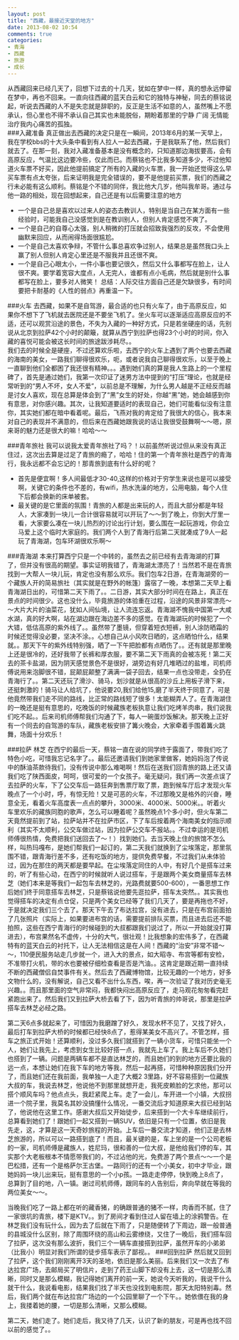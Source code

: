 ```yaml
---
layout: post
title: "西藏，最接近天堂的地方"
date: 2013-08-02 10:54
comments: true
categories:
- 青海
- 西藏
- 旅游
- 成长
---
```


从西藏回来已经几天了，回想下过去的十几天，犹如在梦中一样，真的想永远停留在梦中，再也不回来。一直向往西藏的蓝天白云和它的独特与神秘，同去的蔡铭说起，听说去西藏的人不是失恋就是辞职的，反正是生活不如意的人，虽然嘴上不愿承认，但心里也不得不承认自己其实也未能脱俗，期盼着那里的宁静 广阔 无情能治疗我内心痛苦的孤独。   
###入藏准备
真正做出去西藏的决定只是在一瞬间，2013年6月的某一天早上，我在学校bbs的十大头条中看到有人拉人一起去西藏，于是我联系了他，然后我们就去了。在那一刻，我对入藏准备基本是没有概念的，只知道那边海拔要高，会有高原反应，气温比这边要冷些，仅此而已。而蔡铭也不比我多知道多少，不过他知道火车票不好买，因此他提前搞定了所有的入藏的火车票，我一开始还觉得这么早买车票有点太夸张，后来证明我是完全错误的，要不是他提前买票，我们的西藏之行未必能有这么顺利。蔡铭是个不错的同伴，我比他大几岁，他叫我牟哥。通过与他一路的相处，现在回想起来，自己还是有以后需要注意的地方   

- 一个是自己总是喜欢以过来人的姿态去教训人，特别是当自己在某方面有一些经验时，可能我自己没感觉到是在教训别人，但别人肯定感觉不爽了。   
- 一个是自己的自尊心太强，别人稍微的打压就会招致我强烈的反攻，不会使用幽默来回应，从而闹得场面很尴尬。   
- 一个是自己太喜欢争辩，不管什么事总喜欢争过别人，结果总是虽然我口头上赢了别人但别人肯定心里还是不服我并且还很不爽。
- 一个是自己心眼太小，一件小事也要记很久，然后又什么事都写在脸上，让人很不爽。要学着宽容大度点，人无完人，谁都有点小毛病，然后就是别什么事都写在脸上，要多对人微笑！
总结：人际交往方面自己还是欠缺很多，有时间要把卡耐基的《人性的弱点》再重温一下。

###火车
去西藏，如果不是自驾游，最合适的也只有火车了，由于高原反应，如果你不想下了飞机就去医院还是不要坐飞机了。坐火车可以逐渐适应高原反应的不适，还可以观赏沿途的景色，不失为入藏的一种好方式，只是若坐硬座的话，先别说从北京到拉萨42个小时的颠簸，就算从西宁到拉萨也得23个小时的时间，你入藏的喜悦可能会被这长时间的旅途跋涉耗尽。。   
我们去的时候全是硬座，不过还算欢乐啦，去西宁的火车上遇到了两个也要去西藏的海南的美女，一路我们聊得很欢乐，呃，或者说我自己聊得很欢乐，以至于晚上一直聊到他们全都困了我还很有精神。。。遇到她们真的算是我人生路上的一个里程碑了，首先是通过她们，我第一次印证了迷男方法中提到的“打压”理论，也就是经常听到的“男人不坏，女人不爱”，以前总是不理解，为什么男人越是不正经反而越是讨女人喜欢，现在总算是体会到了“黑”女生的好处，你越“黑”她，她会越感到你有意思，对你感兴趣。其次，让我知道要适时的表现自己，她们可能看似没有注意你，其实她们都在暗中看着呢。最后，飞燕对我的肯定给了我很大的信心，我本来对自己的表现并不满意的，但后来在西藏她跟我说的话让我很受鼓舞啊～～嗯，原来哥的魅力还是很大的嘛！哈哈～～

###青年旅社
我可以说我太爱青年旅社了吗？！以前虽然听说过但从来没有真正住过，这次出去算是过足了青旅的瘾了，哈哈！住的第一个青年旅社是西宁的青海行，我永远都不会忘记的！那青旅到底有什么好的呢？

- 首先是便宜啊！多人间最低才30-40,这样的价格对于穷学生来说也是可以接受啊，关键它的条件也不差的，有wifi，热水洗澡的地方，公用电脑，每个人住下后都会换新的床单被套。
- 最关键的是它里面的氛围！青旅的人都是出来玩的人，而且大部分都是年轻人，大家凑到一块儿一合计很容易就可以开玩了～～到了晚上，你到大厅里一看，大家要么凑在一块儿热烈的讨论出行计划，要么围在一起玩游戏，你会立马爱上这个临时大家庭的。我们两个人到了青海行后第二天就凑成了9人一起玩了青海湖，包车环湖很欢乐啊～

###青海湖
本来打算西宁只是一个中转的，虽然去之前已经有去青海湖的打算了，但并没有很高的期望。事实证明我错了，青海湖太漂亮了！当然若不是在青旅找到一大帮人一块儿玩，肯定也没有那么欢乐。我们包车2日游，在青海湖旁的一个藏族人开的简易旅社（其实就是在野外的帐篷）露宿了一晚，本想第二天早上看青海湖日出的，可惜第二天下雨了。。二日游，其实大部分时间在在路上，真正在景点的时间很少。这也没什么，毕竟旅游的体验重在过程，沿途的风景非常漂亮～～大片大片的油菜花，犹如人间仙境，让人流连忘返。青海湖不愧我中国第一大咸水湖，真的好大啊，站在湖边跟在海边差不多的感觉。在青海湖玩的时候犯了一个大错，低估高原的紫外线了。。虽然带了墨镜，但穿着短衣短裤，别人涂防晒霜的时候还觉得没必要，坚决不涂。。心想自己从小风吹日晒的，这点晒怕什么，结果就。。那天下午的紫外线特别强，晒了一下午把脸都有点晒伤了。。还有就是那里晚上还是很冷的，还好我带了长裤和厚衣服，要不第二天下雨真的会被冻死！第二天去的茶卡盐湖，因为阴天感觉景色不是很好，湖旁边有好几堆晒过的盐堆，司机师傅说用来泡脚很不错，屁颠屁颠整了满满一袋子回去，结果一点也没带走，全扔在青海行了。。第二天还玩了滑沙、骑马，划沙就是从很高的沙丘上用板子滑下来，还挺刺激的！骑马让人给坑了，他说要20,我们给他15,磨了半天终于同意了，可是他竟然带我们走不同的路线，比正常的路线短了很多！太能糊弄人了。在青海湖住的一晚还是挺有意思的，吃晚饭的时候藏族老板执意让我们吃烤羊肉串，我们说我们吃不起。。后来司机师傅帮我们沟通了下，每人一碗蛋炒饭解决。那天晚上正好有一个同去的自驾游的车队，藏族老板安排了篝火晚会，大家牵着手围着篝火跳舞，场面十分欢乐！

###拉萨 林芝
在西宁的最后一天，蔡铭一直在说的同学终于露面了，带我们吃了特色小吃，可惜我忘记名字了。。最后还邀请我们到她家里做客，她妈妈泡了传说中的酥油茶款待我们，没有传说中那么难喝啊！然后在送我们回青旅的路上还又请我们吃了陕西面皮，呵呵，很可爱的一个女孩子。毫无疑问，我们再一次差点误了去拉萨的火车，下了公交车后一路狂奔到售票厅取了票，跑到候车厅后才发现火车晚点了一个小时，呼，有惊无险！又是可恶的火车，不过那晚又是格外的兴奋，睡意全无，看着火车高度表一点点的攀升，3000米、4000米、5000米。。听着火车里欢乐的藏族同胞的歌声，怎么可以睡着呢？虽然晚点1个多小时，但火车第二天竟然提前到了站，拉萨站并不在拉萨市区，下了车后按着两个海南美女的指示顺利（其实不太顺利，公交车做过站，因为拉萨公交车不报站。。不过幸运的是司机师傅很热情，免费把我们送回去了～！）找到她们。去当天晚上住的旅馆不怎么样，叫热玛嘎布，是她们帮我们一起订的，第二天我们就换到了尘埃落定，那里氛围不错，跟青海行差不多，还有吃饭的地方，提供免费早餐，不过我们从未体验过，因为在那住的两天都是要早起。在尘埃落定同住的人中，有好几个是搭车过来的，听了有些心动，在西宁的时候就听人说过搭车，于是跟两个美女商量搭车去林芝（她们本来是等我们一起包车去林芝的，光路费就要500-600），一番思想工作后她们终于同意搭车去林芝，只是蔡铭说他要先逛拉萨，搭车太突然。。其实我也觉得搭车的决定有点仓促，只是两个美女已经等了我们几天了，要是再拖也不好，于是就决定我们三个去了。那天下午去了布达拉宫，没有进去，只是在布宫前面拍了几张照片（实际上，如果要进布宫的话，需要提前排队买票，而且进去后还不能拍照，这些在西宁青海行的时候碰到的大叔都跟我们说过了，所以一开始就没打算进去），布宫果然名不虚传，十分的大气，很壮观！比我想象的宏伟多了，在西藏特有的蓝天白云的衬托下，让人无法相信这是在人间！西藏的“治安”非常不错～～，110便民服务站走几步就一个，进入大的景点，如大昭寺、布宫等都有安检，不准带打火机，带的水也要被仔细检查看是否是汽油。。这肯定是跟近期一直持续不断的西藏僧侣自焚事件有关。然后去了西藏博物馆，比较无趣的一个地方，好多文物什么的，没有解说，自己又看不出什么东西，唉，再一次验证了我对历史毫无兴趣。。而且那里面的空气非常闷，我都快闷出高原反应了，走马观花匆匆看完赶紧跑出来了。然后我们又到拉萨大桥去看了下，因为听青旅的帅哥说，那里是拉萨搭车去林芝必经之路。   

第二天6点多就起来了，可惜因为我磨蹭了好久，发现水杯不见了，又找了好久，最后打车到拉萨大桥的时候都已经快8点了，惹得某美女不高兴了。不管怎样，搭车之旅正式开始！还算顺利，没过多久我们就搭到了一辆小货车，可惜只能坐一个人，她们让我先上，考虑到女生比较好搭一点，我就先上车了。我上车后不久她们也搭到了一辆。问题是两辆车都不是直达林芝的，而且她们的到的地方还要比我的远一点，本想让她们在我下车的地方等我，然后一起再搭，可惜种种原因我们分开了，而且她们还在我前面，我单独一人走了大概2 3里路，好不容易搭到一位藏族大叔的车，我说去林芝，他说他不到那里就想开走，我死皮赖脸的乞求他，那可以搭个顺风车吗？他点点头，我赶紧爬上车。走了一会儿，车开进一个小镇，大叔拐进一个院子里，我莫名其妙没搞懂什么情况，一番交流后才知道原来大叔已经到站了，他说他在这里工作。感谢大叔后又开始徒步，后来搭到一个大卡车继续前行，总算看到她们了！跟她们一起又搭到一辆SUV，依旧是只有一个位置，依旧是我先走，这，才算是这一天奇妙旅程的开始。上车后一番交流才知道，他们正是去林芝旅游的，所以可以一路搭到底了！而且，最关键的是，车上坐的是一个公司老板的一家，司机师傅是藏族人，姓尼玛，很和善的一位大叔，是他给我们停的车，其实那个大老板根本不情愿带我们的，不过沾他的光，免费游了两个景点～～一个是巴松措，还有一个是格萨尔王古堡。一路同行的还有一个小美女，初中才毕业，跟她妈妈一块儿出来玩，挺有意思的一个小p孩。一路走走停停，快到晚上8点了，总算到了目的地，八一镇。谢过司机师傅，跟同车的人告别后，奔向早就在等我的两位美女～～。

当晚我们吃了一路上都在听的藏香猪，的确跟普通的猪不一样，肉香而不腻，住了一家很坑的青旅，楼下是KTV。。到了房间才看到住过人留在墙上的涂鸦警告。在林芝我们没有玩什么，因为去了后就在下雨了，只是随便转了下周边，跟一般普通的县城没什么区别，除了周围环绕的高山和云雾缭绕，又住了一晚后，我们搭车回了拉萨，这次没有那么波折，我们三个一辆车直接搭到拉萨，虽然开车的小弟弟（比我小）明显对我们所谓的徒步搭车表示了鄙视。。
###回到拉萨
然后就又回到了拉萨，这个我们刚刚离开3天的圣地，依旧是那么美丽。后来我们又一次去了布达拉宫广场，去邮局买了明信片，走到了药王山脚下却没有上去，这一切是那么清晰，同时又是那么模糊，我记得她们离开的前一天，她说今天听我的，我说干什么就干什么，我说看电影，结果我们找了半天也没找到电影院，那天太阳特别毒。然后，我们两个就在布达拉宫广场边的一个公园里聊了一个下午。。她依偎在我的身上，我搂着她的腰，一切是那么清晰，又那么模糊。

第二天，她们走了。她们走后，我又待了几天，认识了新的朋友，可是再也找不回以前的感觉了。。
